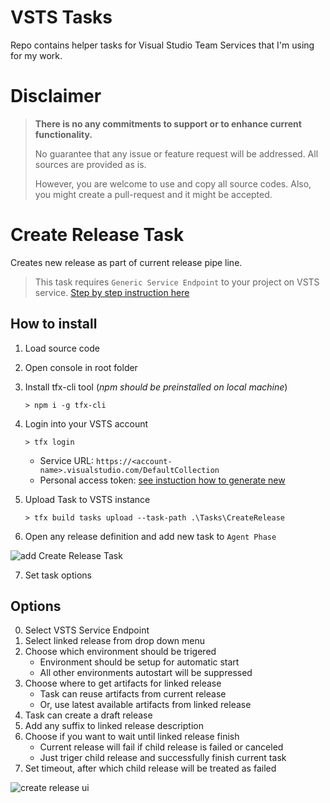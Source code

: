 # VSTS Tasks

Repo contains helper tasks for Visual Studio Team Services that I'm using for my work.

# Disclaimer
>**There is no any commitments to support or to enhance current functionality.**
>
>No guarantee that any issue or feature request will be addressed.
>All sources are provided as is.
>
>However, you are welcome to use and copy all source codes.
>Also, you might create a pull-request and it might be accepted.



# Create Release Task

Creates new release as part of current release pipe line.

>This task requires `Generic Service Endpoint` to your project on VSTS service.
>[Step by step instruction here](https://github.com/Venzhyk/vsts-tasks/blob/master/docs/new-connected-service.md)


## How to install
1. Load source code
2. Open console in root folder
3. Install tfx-cli tool (*npm should be preinstalled on local machine*)

    `> npm i -g tfx-cli`
4. Login into your VSTS account

    `> tfx login`
    * Service URL: `https://<account-name>.visualstudio.com/DefaultCollection`
    * Personal access token: [see instuction how to generate new](https://github.com/Venzhyk/vsts-tasks/blob/master/docs/new-connected-service.md)

5. Upload Task to VSTS instance

    `> tfx build tasks upload --task-path .\Tasks\CreateRelease`

6. Open any release definition and add new task to `Agent Phase`

![add Create Release Task](https://github.com/Venzhyk/vsts-tasks/raw/master/imgs/create-release-task-step-1.png)

7. Set task options

## Options

0. Select VSTS Service Endpoint
1. Select linked release from drop down menu
2. Choose which environment should be trigered
    * Environment should be setup for automatic start
    * All other environments autostart will be suppressed 
3. Choose where to get artifacts for linked release
    * Task can reuse artifacts from current release
    * Or, use latest available artifacts from linked release
4. Task can create a draft release
5. Add any suffix to linked release description
6. Choose if you want to wait until linked release finish
    * Current release will fail if child release is failed or canceled
    * Just triger child release and successfully finish current task
7. Set timeout, after which child release will be treated as failed

![create release ui](https://github.com/Venzhyk/vsts-tasks/raw/master/imgs/create-release-task.png)